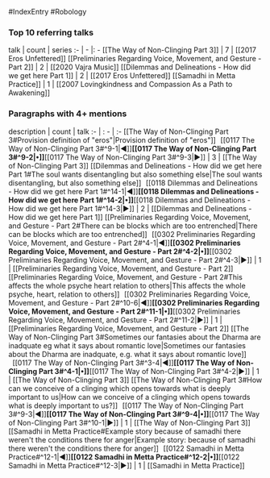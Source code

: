 #IndexEntry #Robology

### Top 10 referring talks
talk | count | series
:- | - |: -
[[The Way of Non-Clinging Part 3]] | 7 | [[2017 Eros Unfettered]]
[[Preliminaries Regarding Voice, Movement, and Gesture - Part 2]] | 2 | [[2020 Vajra Music]]
[[Dilemmas and Delineations - How did we get here Part 1]] | 2 | [[2017 Eros Unfettered]]
[[Samadhi in Metta Practice]] | 1 | [[2007 Lovingkindness and Compassion As a Path to Awakening]]

### Paragraphs with 4+ mentions
description | count | talk
:- | : - | :-
[[The Way of Non-Clinging Part 3#Provision definition of "eros"\|Provision definition of "eros"]] &nbsp;&nbsp;[[0117 The Way of Non-Clinging Part 3#^9-1\|◀]]**[[0117 The Way of Non-Clinging Part 3#^9-2\|•]]**[[0117 The Way of Non-Clinging Part 3#^9-3\|▶]] | 3 | [[The Way of Non-Clinging Part 3]]
[[Dilemmas and Delineations - How did we get here Part 1#The soul wants disentangling but also something else\|The soul wants disentangling, but also something else]] &nbsp;&nbsp;[[0118 Dilemmas and Delineations - How did we get here Part 1#^14-1\|◀]]**[[0118 Dilemmas and Delineations - How did we get here Part 1#^14-2\|•]]**[[0118 Dilemmas and Delineations - How did we get here Part 1#^14-3\|▶]] | 2 | [[Dilemmas and Delineations - How did we get here Part 1]]
[[Preliminaries Regarding Voice, Movement, and Gesture - Part 2#There can be blocks which are too entrenched\|There can be blocks which are too entrenched]] &nbsp;&nbsp;[[0302 Preliminaries Regarding Voice, Movement, and Gesture - Part 2#^4-1\|◀]]**[[0302 Preliminaries Regarding Voice, Movement, and Gesture - Part 2#^4-2\|•]]**[[0302 Preliminaries Regarding Voice, Movement, and Gesture - Part 2#^4-3\|▶]] | 1 | [[Preliminaries Regarding Voice, Movement, and Gesture - Part 2]]
[[Preliminaries Regarding Voice, Movement, and Gesture - Part 2#This affects the whole psyche heart relation to others\|This affects the whole psyche, heart, relation to others]] &nbsp;&nbsp;[[0302 Preliminaries Regarding Voice, Movement, and Gesture - Part 2#^10-6\|◀]]**[[0302 Preliminaries Regarding Voice, Movement, and Gesture - Part 2#^11-1\|•]]**[[0302 Preliminaries Regarding Voice, Movement, and Gesture - Part 2#^11-2\|▶]] | 1 | [[Preliminaries Regarding Voice, Movement, and Gesture - Part 2]]
[[The Way of Non-Clinging Part 3#Sometimes our fantasies about the Dharma are inadquate eg what it says about romantic love\|Sometimes our fantasies about the Dharma are inadquate, e.g. what it says about romantic love]] &nbsp;&nbsp;[[0117 The Way of Non-Clinging Part 3#^3-4\|◀]]**[[0117 The Way of Non-Clinging Part 3#^4-1\|•]]**[[0117 The Way of Non-Clinging Part 3#^4-2\|▶]] | 1 | [[The Way of Non-Clinging Part 3]]
[[The Way of Non-Clinging Part 3#How can we conceive of a clinging which opens towards what is deeply important to us\|How can we conceive of a clinging which opens towards what is deeply important to us?]] &nbsp;&nbsp;[[0117 The Way of Non-Clinging Part 3#^9-3\|◀]]**[[0117 The Way of Non-Clinging Part 3#^9-4\|•]]**[[0117 The Way of Non-Clinging Part 3#^10-1\|▶]] | 1 | [[The Way of Non-Clinging Part 3]]
[[Samadhi in Metta Practice#Example story because of samadhi there weren't the conditions there for anger\|Example story: because of samadhi there weren't the conditions there for anger]] &nbsp;&nbsp;[[0122 Samadhi in Metta Practice#^12-1\|◀]]**[[0122 Samadhi in Metta Practice#^12-2\|•]]**[[0122 Samadhi in Metta Practice#^12-3\|▶]] | 1 | [[Samadhi in Metta Practice]]

